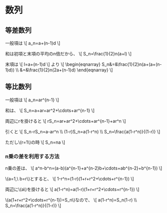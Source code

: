 # 数列

## 等差数列
一般項は
\\[
a_n=a+(n-1)d
\\]

和は初項と末項の平均のn倍だから、
\\[
S_n=\frac{1}{2}n(a+l)
\\]

末項は
\\[
l=a+(n-1)d
\\]
より
\\[
\begin{eqnarray}
S_n&=&\frac{1}{2}n(a+(a+(n-1)d)) \\\\
&=&\frac{1}{2}n(2a+(n-1)d)
\end{eqnarray}
\\]

## 等比数列
一般項は
\\[
a_n=ar^{n-1}
\\]

和は、
\\[
S_n=a+ar+ar^2+\cdots+ar^{n-1}
\\]

両辺にrを掛けると
\\[
rS_n=ar+ar^2+\cdots+ar^{n-1}+ar^n
\\]

引くと
\\[
S_n-rS_n=a-ar^n \\\\
(1-r)S_n=a(1-r^n) \\\\
S_n=\frac{a(1-r^n)}{(1-r)}
\\]

ただし\\(r=1\\)の時
\\[
S_n=na
\\]

### n乗の差を利用する方法
n乗の差は、
\\[
a^n-b^n=(a-b)(a^{n-1}+a^{n-2}b+\cdots+ab^{n-2}+b^{n-1})
\\]

\\(a=1,\\ b=r\\)とすると、
\\[
1-r^n=(1-r)(1+r+r^2+\cdots+r^{n-1})
\\]

両辺に\\(a\\)を掛けると
\\[
a(1-r^n)=a(1-r)(1+r+r^2+\cdots+r^{n-1})
\\]

\\(a(1+r+r^2+\cdots+r^{n-1})=S_n\\)なので、
\\[
a(1-r^n)=S_n(1-r) \\\\
S_n=\frac{a(1-r^n)}{(1-r)}
\\]